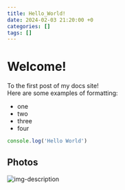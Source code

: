 ```yaml
---
title: Hello_World!
date: 2024-02-03 21:20:00 +0
categories: []
tags: []
---
```

# Welcome!
To the first post of my docs site!\
Here are some examples of formatting:
* one
* two
* three
* four
```javascript
console.log('Hello World')
```
## Photos
![img-description](..\assets\img\test\waterfall.png)
